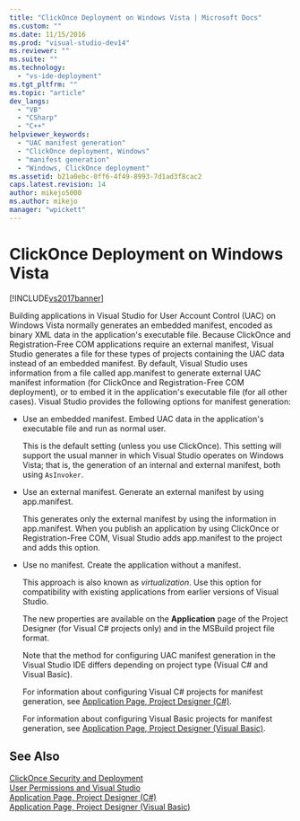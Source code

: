 ```yaml
---
title: "ClickOnce Deployment on Windows Vista | Microsoft Docs"
ms.custom: ""
ms.date: 11/15/2016
ms.prod: "visual-studio-dev14"
ms.reviewer: ""
ms.suite: ""
ms.technology: 
  - "vs-ide-deployment"
ms.tgt_pltfrm: ""
ms.topic: "article"
dev_langs: 
  - "VB"
  - "CSharp"
  - "C++"
helpviewer_keywords: 
  - "UAC manifest generation"
  - "ClickOnce deployment, Windows"
  - "manifest generation"
  - "Windows, ClickOnce deployment"
ms.assetid: b21a0ebc-0ff6-4f49-8993-7d1ad3f8cac2
caps.latest.revision: 14
author: mikejo5000
ms.author: mikejo
manager: "wpickett"
---
```

# ClickOnce Deployment on Windows Vista
[!INCLUDE[vs2017banner](../includes/vs2017banner.md)]

Building applications in Visual Studio for User Account Control (UAC) on Windows Vista normally generates an embedded manifest, encoded as binary XML data in the application's executable file. Because ClickOnce and Registration-Free COM applications require an external manifest, Visual Studio generates a file for these types of projects containing the UAC data instead of an embedded manifest. By default, Visual Studio uses information from a file called app.manifest to generate external UAC manifest information (for ClickOnce and Registration-Free COM deployment), or to embed it in the application's executable file (for all other cases). Visual Studio provides the following options for manifest generation:  
  
- Use an embedded manifest. Embed UAC data in the application's executable file and run as normal user.  
  
   This is the default setting (unless you use ClickOnce). This setting will support the usual manner in which Visual Studio operates on Windows Vista; that is, the generation of an internal and external manifest, both using `AsInvoker`.  
  
- Use an external manifest. Generate an external manifest by using app.manifest.  
  
   This generates only the external manifest by using the information in app.manifest. When you publish an application by using ClickOnce or Registration-Free COM, Visual Studio adds app.manifest to the project and adds this option.  
  
- Use no manifest. Create the application without a manifest.  
  
   This approach is also known as *virtualization*. Use this option for compatibility with existing applications from earlier versions of Visual Studio.  
  
  The new properties are available on the **Application** page of the Project Designer (for Visual C# projects only) and in the MSBuild project file format.  
  
  Note that the method for configuring UAC manifest generation in the Visual Studio IDE differs depending on project type (Visual C# and Visual Basic).  
  
  For information about configuring Visual C# projects for manifest generation, see [Application Page, Project Designer (C#)](../ide/reference/application-page-project-designer-csharp.md).  
  
  For information about configuring Visual Basic projects for manifest generation, see [Application Page, Project Designer (Visual Basic)](../ide/reference/application-page-project-designer-visual-basic.md).  
  
## See Also  
 [ClickOnce Security and Deployment](../deployment/clickonce-security-and-deployment.md)   
 [User Permissions and Visual Studio](http://msdn.microsoft.com/en-us/d5c55084-1e7b-4b61-b478-137db01c0fc0)   
 [Application Page, Project Designer (C#)](../ide/reference/application-page-project-designer-csharp.md)   
 [Application Page, Project Designer (Visual Basic)](../ide/reference/application-page-project-designer-visual-basic.md)




